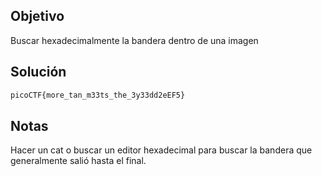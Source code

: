 ## Objetivo
Buscar hexadecimalmente la bandera dentro de una imagen
## Solución
```bash
picoCTF{more_tan_m33ts_the_3y33dd2eEF5}
```
## Notas
Hacer un cat o buscar un editor hexadecimal para buscar la bandera que generalmente salió hasta el final.